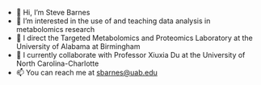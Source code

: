 - 👋 Hi, I’m Steve Barnes
- 👀 I’m interested in the use of and teaching data analysis in metabolomics research
- 🌱 I direct the Targeted Metabolomics and Proteomics Laboratory at the University of Alabama at Birmingham
- 💞️ I currently collaborate with Professor Xiuxia Du at the University of North Carolina-Charlotte
- 📫 You can reach me at sbarnes@uab.edu

<!---
sbarnes-AL/sbarnes-AL is a ✨ special ✨ repository because its `README.md` (this file) appears on your GitHub profile.
You can click the Preview link to take a look at your changes.
--->
